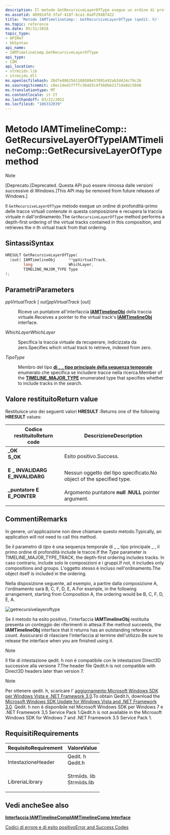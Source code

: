 ```yaml
---
description: Il metodo GetRecursiveLayerOfType esegue un ordine di profondità-primo delle tracce virtuali contenute in questa composizione e recupera l'ennesima traccia virtuale dall'ordinamento.
ms.assetid: 409914fd-3faf-418f-bca1-8adf2948f422
title: 'Metodo IAMTimelineComp:: GetRecursiveLayerOfType (qedit. h)'
ms.topic: reference
ms.date: 05/31/2018
topic_type:
- APIRef
- kbSyntax
api_name:
- IAMTimelineComp.GetRecursiveLayerOfType
api_type:
- COM
api_location:
- strmiids.lib
- strmiids.dll
ms.openlocfilehash: 28dfe8862561108588e57091e92ab2d424c79c26
ms.sourcegitcommit: c8ec1ded1ffffc364d3c4f560bb2171da0dc5040
ms.translationtype: MT
ms.contentlocale: it-IT
ms.lasthandoff: 03/22/2021
ms.locfileid: "106332039"
---
```

# <a name="iamtimelinecompgetrecursivelayeroftype-method"></a><span data-ttu-id="38bfa-103">Metodo IAMTimelineComp:: GetRecursiveLayerOfType</span><span class="sxs-lookup"><span data-stu-id="38bfa-103">IAMTimelineComp::GetRecursiveLayerOfType method</span></span>

> [!Note]  
> <span data-ttu-id="38bfa-104">\[Deprecato.</span><span class="sxs-lookup"><span data-stu-id="38bfa-104">\[Deprecated.</span></span> <span data-ttu-id="38bfa-105">Questa API può essere rimossa dalle versioni successive di Windows.\]</span><span class="sxs-lookup"><span data-stu-id="38bfa-105">This API may be removed from future releases of Windows.\]</span></span>

 

<span data-ttu-id="38bfa-106">Il `GetRecursiveLayerOfType` metodo esegue un ordine di profondità-primo delle tracce virtuali contenute in questa composizione e recupera la traccia virtuale *n* dall'ordinamento.</span><span class="sxs-lookup"><span data-stu-id="38bfa-106">The `GetRecursiveLayerOfType` method performs a depth-first ordering of the virtual tracks contained in this composition, and retrieves the *n* th virtual track from that ordering.</span></span>

## <a name="syntax"></a><span data-ttu-id="38bfa-107">Sintassi</span><span class="sxs-lookup"><span data-stu-id="38bfa-107">Syntax</span></span>


```C++
HRESULT GetRecursiveLayerOfType(
  [out] IAMTimelineObj      **ppVirtualTrack,
        long                WhichLayer,
        TIMELINE_MAJOR_TYPE Type
);
```



## <a name="parameters"></a><span data-ttu-id="38bfa-108">Parametri</span><span class="sxs-lookup"><span data-stu-id="38bfa-108">Parameters</span></span>

<dl> <dt>

<span data-ttu-id="38bfa-109">*ppVirtualTrack* \[ out\]</span><span class="sxs-lookup"><span data-stu-id="38bfa-109">*ppVirtualTrack* \[out\]</span></span>
</dt> <dd>

<span data-ttu-id="38bfa-110">Riceve un puntatore all'interfaccia [**IAMTimelineObj**](iamtimelineobj.md) della traccia virtuale.</span><span class="sxs-lookup"><span data-stu-id="38bfa-110">Receives a pointer to the virtual track's [**IAMTimelineObj**](iamtimelineobj.md) interface.</span></span>

</dd> <dt>

<span data-ttu-id="38bfa-111">*WhichLayer*</span><span class="sxs-lookup"><span data-stu-id="38bfa-111">*WhichLayer*</span></span> 
</dt> <dd>

<span data-ttu-id="38bfa-112">Specifica la traccia virtuale da recuperare, indicizzata da zero.</span><span class="sxs-lookup"><span data-stu-id="38bfa-112">Specifies which virtual track to retrieve, indexed from zero.</span></span>

</dd> <dt>

<span data-ttu-id="38bfa-113">*Tipo*</span><span class="sxs-lookup"><span data-stu-id="38bfa-113">*Type*</span></span> 
</dt> <dd>

<span data-ttu-id="38bfa-114">Membro del tipo [**di \_ \_ tipo principale della sequenza temporale**](timeline-major-type.md) enumerato che specifica se includere tracce nella ricerca.</span><span class="sxs-lookup"><span data-stu-id="38bfa-114">Member of the [**TIMELINE\_MAJOR\_TYPE**](timeline-major-type.md) enumerated type that specifies whether to include tracks in the search.</span></span>

</dd> </dl>

## <a name="return-value"></a><span data-ttu-id="38bfa-115">Valore restituito</span><span class="sxs-lookup"><span data-stu-id="38bfa-115">Return value</span></span>

<span data-ttu-id="38bfa-116">Restituisce uno dei seguenti valori **HRESULT** :</span><span class="sxs-lookup"><span data-stu-id="38bfa-116">Returns one of the following **HRESULT** values:</span></span>



| <span data-ttu-id="38bfa-117">Codice restituito</span><span class="sxs-lookup"><span data-stu-id="38bfa-117">Return code</span></span>                                                                                  | <span data-ttu-id="38bfa-118">Descrizione</span><span class="sxs-lookup"><span data-stu-id="38bfa-118">Description</span></span>                                 |
|----------------------------------------------------------------------------------------------|---------------------------------------------|
| <dl> <span data-ttu-id="38bfa-119"><dt>**\_OK**</dt></span><span class="sxs-lookup"><span data-stu-id="38bfa-119"><dt>**S\_OK**</dt></span></span> </dl>         | <span data-ttu-id="38bfa-120">Esito positivo.</span><span class="sxs-lookup"><span data-stu-id="38bfa-120">Success.</span></span><br/>                         |
| <dl> <span data-ttu-id="38bfa-121"><dt>**E \_ INVALIDARG**</dt></span><span class="sxs-lookup"><span data-stu-id="38bfa-121"><dt>**E\_INVALIDARG**</dt></span></span> </dl> | <span data-ttu-id="38bfa-122">Nessun oggetto del tipo specificato.</span><span class="sxs-lookup"><span data-stu-id="38bfa-122">No object of the specified type.</span></span><br/> |
| <dl> <span data-ttu-id="38bfa-123"><dt>**\_puntatore E**</dt></span><span class="sxs-lookup"><span data-stu-id="38bfa-123"><dt>**E\_POINTER**</dt></span></span> </dl>    | <span data-ttu-id="38bfa-124">Argomento puntatore **null** .</span><span class="sxs-lookup"><span data-stu-id="38bfa-124">**NULL** pointer argument.</span></span><br/>       |



 

## <a name="remarks"></a><span data-ttu-id="38bfa-125">Commenti</span><span class="sxs-lookup"><span data-stu-id="38bfa-125">Remarks</span></span>

<span data-ttu-id="38bfa-126">In genere, un'applicazione non deve chiamare questo metodo.</span><span class="sxs-lookup"><span data-stu-id="38bfa-126">Typically, an application will not need to call this method.</span></span>

<span data-ttu-id="38bfa-127">Se il parametro di *tipo* è una sequenza temporale di \_ \_ tipo principale \_ , il primo ordine di profondità include le tracce.</span><span class="sxs-lookup"><span data-stu-id="38bfa-127">If the *Type* parameter is TIMELINE\_MAJOR\_TYPE\_TRACK, the depth-first ordering includes tracks.</span></span> <span data-ttu-id="38bfa-128">In caso contrario, include solo le composizioni e i gruppi.</span><span class="sxs-lookup"><span data-stu-id="38bfa-128">If not, it includes only compositions and groups.</span></span> <span data-ttu-id="38bfa-129">L'oggetto stesso è incluso nell'ordinamento.</span><span class="sxs-lookup"><span data-stu-id="38bfa-129">The object itself is included in the ordering.</span></span>

<span data-ttu-id="38bfa-130">Nella disposizione seguente, ad esempio, a partire dalla composizione A, l'ordinamento sarà B, C, F, D, E, A.</span><span class="sxs-lookup"><span data-stu-id="38bfa-130">For example, in the following arrangement, starting from Composition A, the ordering would be B, C, F, D, E, A.</span></span>

![getrecursivelayeroftype](images/composition.png)

<span data-ttu-id="38bfa-132">Se il metodo ha esito positivo, l'interfaccia **IAMTimelineObj** restituita presenta un conteggio dei riferimenti in attesa.</span><span class="sxs-lookup"><span data-stu-id="38bfa-132">If the method succeeds, the **IAMTimelineObj** interface that it returns has an outstanding reference count.</span></span> <span data-ttu-id="38bfa-133">Assicurarsi di rilasciare l'interfaccia al termine dell'utilizzo.</span><span class="sxs-lookup"><span data-stu-id="38bfa-133">Be sure to release the interface when you are finished using it.</span></span>

> [!Note]  
> <span data-ttu-id="38bfa-134">Il file di intestazione qedit. h non è compatibile con le intestazioni Direct3D successive alla versione 7.</span><span class="sxs-lookup"><span data-stu-id="38bfa-134">The header file Qedit.h is not compatible with Direct3D headers later than version 7.</span></span>

 

> [!Note]  
> <span data-ttu-id="38bfa-135">Per ottenere qedit. h, scaricare l' [aggiornamento Microsoft Windows SDK per Windows Vista e .NET Framework 3,0](https://msdn.microsoft.com/windowsvista/bb980924.aspx).</span><span class="sxs-lookup"><span data-stu-id="38bfa-135">To obtain Qedit.h, download the [Microsoft Windows SDK Update for Windows Vista and .NET Framework 3.0](https://msdn.microsoft.com/windowsvista/bb980924.aspx).</span></span> <span data-ttu-id="38bfa-136">Qedit. h non è disponibile nel Microsoft Windows SDK per Windows 7 e .NET Framework 3,5 Service Pack 1.</span><span class="sxs-lookup"><span data-stu-id="38bfa-136">Qedit.h is not available in the Microsoft Windows SDK for Windows 7 and .NET Framework 3.5 Service Pack 1.</span></span>

 

## <a name="requirements"></a><span data-ttu-id="38bfa-137">Requisiti</span><span class="sxs-lookup"><span data-stu-id="38bfa-137">Requirements</span></span>



| <span data-ttu-id="38bfa-138">Requisito</span><span class="sxs-lookup"><span data-stu-id="38bfa-138">Requirement</span></span> | <span data-ttu-id="38bfa-139">Valore</span><span class="sxs-lookup"><span data-stu-id="38bfa-139">Value</span></span> |
|--------------------|-----------------------------------------------------------------------------------------|
| <span data-ttu-id="38bfa-140">Intestazione</span><span class="sxs-lookup"><span data-stu-id="38bfa-140">Header</span></span><br/>  | <dl> <span data-ttu-id="38bfa-141"><dt>Qedit. h</dt></span><span class="sxs-lookup"><span data-stu-id="38bfa-141"><dt>Qedit.h</dt></span></span> </dl>      |
| <span data-ttu-id="38bfa-142">Libreria</span><span class="sxs-lookup"><span data-stu-id="38bfa-142">Library</span></span><br/> | <dl> <span data-ttu-id="38bfa-143"><dt>Strmiids. lib</dt></span><span class="sxs-lookup"><span data-stu-id="38bfa-143"><dt>Strmiids.lib</dt></span></span> </dl> |



## <a name="see-also"></a><span data-ttu-id="38bfa-144">Vedi anche</span><span class="sxs-lookup"><span data-stu-id="38bfa-144">See also</span></span>

<dl> <dt>

[<span data-ttu-id="38bfa-145">**Interfaccia IAMTimelineComp**</span><span class="sxs-lookup"><span data-stu-id="38bfa-145">**IAMTimelineComp Interface**</span></span>](iamtimelinecomp.md)
</dt> <dt>

[<span data-ttu-id="38bfa-146">Codici di errore e di esito positivo</span><span class="sxs-lookup"><span data-stu-id="38bfa-146">Error and Success Codes</span></span>](error-and-success-codes.md)
</dt> </dl>

 

 




